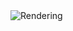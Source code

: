 <img src="https://github.com/mzuelch/CATs-Eurosynth/blob/main/Modules/YuSynth/Improved%20Steiner%20VCF/Documentation/Rendering.jpg" alt="Rendering">
